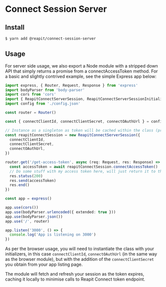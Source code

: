 # Connect Session Server

## Install

```bash
$ yarn add @reapit/connect-session-server
```

## Usage

For server side usage, we also export a Node module with a stripped down API that simply returns a promise from a connectAccessToken method. For a basic and slightly contrived example, see the simple Express app below:

```ts
import express, { Router, Request, Response } from 'express'
import bodyParser from 'body-parser'
import cors from 'cors'
import { ReapitConnectServerSession, ReapitConnectServerSessionInitializers } from '@reapit/connect-session-server'
import config from './config.json'

const router = Router()

const { connectClientId, connectClientSecret, connectOAuthUrl } = config as ReapitConnectServerSessionInitializers

// Instance as a singleton as token will be cached within the class (prevents duplicate requests for access token)
const reapitConnectSession = new ReapitConnectServerSession({
  connectClientId,
  connectClientSecret,
  connectOAuthUrl,
})

router.get('/get-access-token', async (req: Request, res: Response) => {
  const accessToken = await reapitConnectSession.connectAccessToken()
  // Do some stuff with my access token here, will just return it to the user as an example
  res.status(200)
  res.send(accessToken)
  res.end()
})

const app = express()

app.use(cors())
app.use(bodyParser.urlencoded({ extended: true }))
app.use(bodyParser.json())
app.use('/', router)

app.listen('3000', () => {
  console.log('App is listening on 3000')
})
```

As per the browser usage, you will need to instantiate the class with your initializers, in this case `connectClientId`, `connectOAuthUrl` (in the same way as the browser module), but with the addition of the `connectClientSecret` you obtain from your app listing page.

The module will fetch and refresh your session as the token expires, caching it locally to minimise calls to Reapit Connect token endpoint.
